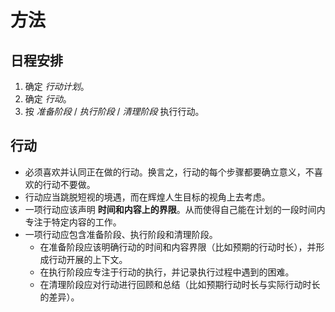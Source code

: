 # 方法

## 日程安排

1. 确定 *行动计划*。
2. 确定 *行动*。
3. 按 *准备阶段* / *执行阶段* / *清理阶段* 执行行动。

## 行动

- 必须喜欢并认同正在做的行动。换言之，行动的每个步骤都要确立意义，不喜欢的行动不要做。
- 行动应当跳脱短视的境遇，而在辉煌人生目标的视角上去考虑。
- 一项行动应该声明 **时间和内容上的界限**。从而使得自己能在计划的一段时间内专注于特定内容的工作。
- 一项行动应包含准备阶段、执行阶段和清理阶段。
  - 在准备阶段应该明确行动的时间和内容界限（比如预期的行动时长），并形成行动开展的上下文。
  - 在执行阶段应专注于行动的执行，并记录执行过程中遇到的困难。
  - 在清理阶段应对行动进行回顾和总结（比如预期行动时长与实际行动时长的差异）。
